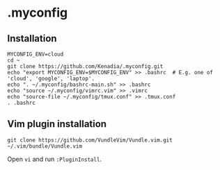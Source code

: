 # .myconfig

## Installation

```
MYCONFIG_ENV=cloud
cd ~
git clone https://github.com/Kenadia/.myconfig.git
echo "export MYCONFIG_ENV=$MYCONFIG_ENV" >> .bashrc  # E.g. one of 'cloud', 'google', 'laptop'.
echo ". ~/.myconfig/bashrc-main.sh" >> .bashrc
echo "source ~/.myconfig/vimrc.vim" >> .vimrc
echo "source-file ~/.myconfig/tmux.conf" >> .tmux.conf
. .bashrc
```

## Vim plugin installation

```
git clone https://github.com/VundleVim/Vundle.vim.git ~/.vim/bundle/Vundle.vim
```

Open `vi` and run `:PluginInstall`.
